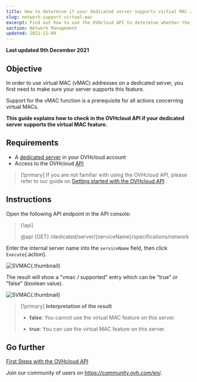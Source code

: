 ```yaml
---
title: How to determine if your dedicated server supports virtual MAC addresses
slug: network-support-virtual-mac
excerpt: Find out how to use the OVHcloud API to determine whether the virtual MAC feature is supported on a dedicated server 
section: Network Management
updated: 2021-12-09
---
```


**Last updated 9th December 2021**

## Objective

In order to use virtual MAC (vMAC) addresses on a dedicated server, you first need to make sure your server supports this feature.

Support for the vMAC function is a prerequisite for all actions concerning virtual MACs.

**This guide explains how to check in the OVHcloud API if your dedicated server supports the virtual MAC feature.**

## Requirements

- A [dedicated server](https://www.ovhcloud.com/asia/bare-metal/) in your OVHcloud account
- Access to the OVHcloud [API](https://ca.api.ovh.com/)

> [!primary]
> If you are not familiar with using the OVHcloud API, please refer to our guide on [Getting started with the OVHcloud API](https://docs.ovh.com/asia/en/api/first-steps-with-ovh-api/) .

## Instructions

Open the following API endpoint in the API console:

> [!api]
>
> @api {GET} /dedicated/server/{serviceName}/specifications/network
>

Enter the internal server name into the `serviceName` field, then click `Execute`{.action}.

![SVMAC](images/support_virtual_mac_02.png){.thumbnail}

The result will show a "vmac / supported" entry which can be "true" or "false" (boolean value).

![SVMAC](images/support_virtual_mac_04.png){.thumbnail}

> [!primary]
> **Interpretation of the result**
>
> - **false**: You cannot use the virtual MAC feature on this server.
>
> - **true**: You can use the virtual MAC feature on this server.
>


## Go further

[First Steps with the OVHcloud API](https://docs.ovh.com/asia/en/api/first-steps-with-ovh-api/)

Join our community of users on <https://community.ovh.com/en/>.